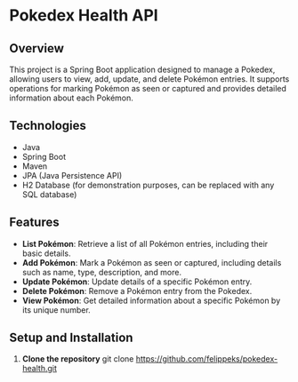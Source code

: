 # Pokedex Health API

## Overview
This project is a Spring Boot application designed to manage a Pokedex, allowing users to view, add, update, and delete Pokémon entries. It supports operations for marking Pokémon as seen or captured and provides detailed information about each Pokémon.

## Technologies
- Java
- Spring Boot
- Maven
- JPA (Java Persistence API)
- H2 Database (for demonstration purposes, can be replaced with any SQL database)

## Features
- **List Pokémon**: Retrieve a list of all Pokémon entries, including their basic details.
- **Add Pokémon**: Mark a Pokémon as seen or captured, including details such as name, type, description, and more.
- **Update Pokémon**: Update details of a specific Pokémon entry.
- **Delete Pokémon**: Remove a Pokémon entry from the Pokedex.
- **View Pokémon**: Get detailed information about a specific Pokémon by its unique number.

## Setup and Installation
1. **Clone the repository**
git clone https://github.com/felippeks/pokedex-health.git
